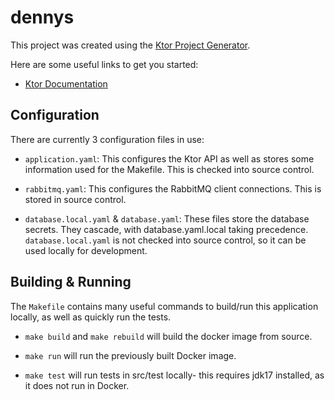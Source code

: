 # dennys

This project was created using the [Ktor Project Generator](https://start.ktor.io).

Here are some useful links to get you started:

- [Ktor Documentation](https://ktor.io/docs/home.html)

## Configuration

There are currently 3 configuration files in use:

- `application.yaml`: This configures the Ktor API as well as stores some information used for the Makefile. This is
checked into source control.

- `rabbitmq.yaml`: This configures the RabbitMQ client connections. This is stored in source control.

- `database.local.yaml` & `database.yaml`: These files store the database secrets. They cascade, with database.yaml.local
taking precedence. `database.local.yaml` is not checked into source control, so it can be used locally for development.

## Building & Running

The `Makefile` contains many useful commands to build/run this application locally, as well as quickly run the tests. 

- `make build` and `make rebuild` will build the docker image from source.

- `make run` will run the previously built Docker image.

- `make test` will run tests in src/test locally- this requires jdk17 installed, as it does not run in Docker.